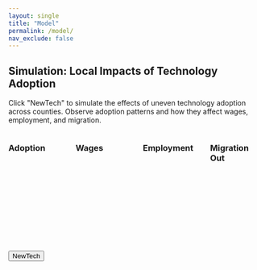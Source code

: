 ```yaml
---
layout: single
title: "Model"
permalink: /model/
nav_exclude: false
---
```


<h2>Simulation: Local Impacts of Technology Adoption</h2>

<p>Click "NewTech" to simulate the effects of uneven technology adoption across counties. Observe adoption patterns and how they affect wages, employment, and migration.</p>

<!-- Map grid -->
<div style="display: flex; gap: 30px;">
  <div>
    <h3>Adoption</h3>
    <svg id="map-adoption" width="300" height="400"></svg>
  </div>
  <div>
    <h3>Wages</h3>
    <svg id="map-wages" width="300" height="400"></svg>
  </div>
  <div>
    <h3>Employment</h3>
    <svg id="map-employment" width="300" height="400"></svg>
  </div>
  <div>
    <h3>Migration Out</h3>
    <svg id="map-migration" width="300" height="400"></svg>
  </div>
</div>

<!-- Button -->
<div style="margin-top: 20px;">
  <button id="btn-newtech">NewTech</button>
</div>

<!-- Tooltip -->
<div id="tooltip" style="position:absolute; background:white; border:1px solid #aaa; padding:5px; visibility:hidden;"></div>

<!-- D3 -->
<script src="https://d3js.org/d3.v7.min.js"></script>

<script>
const svgAdoption = d3.select("#map-adoption");
const svgWages = d3.select("#map-wages");
const svgEmployment = d3.select("#map-employment");
const svgMigration = d3.select("#map-migration");
const tooltip = d3.select("#tooltip");

let geoData, modelState;
let adopted = false;

Promise.all([
  d3.json("/assets/maps/Counties1851.geojson"),
  d3.json("/assets/data/model_state.json")
]).then(([geo, state]) => {
  geoData = geo;
  modelState = state;

  const projection = d3.geoMercator().fitSize([300, 400], geoData);
  path = d3.geoPath().projection(projection);

  updateAllMaps();
});

function updateAllMaps() {
  renderMap(svgAdoption, "adoption", d3.interpolateGreys, [0, 1]);
  renderMap(svgWages, "wages", d3.interpolateGreens, [0.9, 1.1]);
  renderMap(svgEmployment, "employment", d3.interpolateBlues, [800, 1400]);
  renderMap(svgMigration, "migration_out", d3.interpolateOranges, [0.01, 0.10]);
}

function renderMap(svg, variable, colorScaleFn, domain) {
  const color = d3.scaleSequential(colorScaleFn).domain(domain);

  svg.selectAll("path")
    .data(geoData.features)
    .join("path")
    .attr("d", path)
    .attr("fill", d => {
      const name = d.properties.R_CTY;
      const c = modelState.counties[name];
      if (!c) return "#eee"; // county missing from model

      if (!adopted) return "#eee"; // pre-adoption: light grey

      let val;
      if (variable === "adoption") {
        val = c.adopted_wave1 ? 1 : 0;
      } else {
        val = c[variable];
        if (c.adopted_wave1) {
          if (variable === "wages") val *= 1.1;
          if (variable === "employment") val *= 1.2;
          if (variable === "migration_out") val *= 0.6;
        }
      }

      return color(val);
    })
    .attr("stroke", "#fff")
    .attr("stroke-width", 0.5)
    .on("mouseover", function (event, d) {
      const name = d.properties.R_CTY;
      const c = modelState.counties[name];
      if (!c) return;

      tooltip.style("visibility", "visible")
        .html(`<b>${name}</b><br>
               Adopted: ${c.adopted_wave1 ? "Yes" : "No"}<br>
               Jobs: ${c.employment}<br>
               Wages: £${c.wages.toFixed(2)}<br>
               Migration Out: ${(c.migration_out * 100).toFixed(1)}%`);
      d3.select(this).attr("stroke-width", 2);
    })
    .on("mousemove", function(event) {
      tooltip.style("top", (event.pageY + 10) + "px")
             .style("left", (event.pageX + 10) + "px");
    })
    .on("mouseout", function () {
      tooltip.style("visibility", "hidden");
      d3.select(this).attr("stroke-width", 0.5);
    });
}

// Button handler
d3.select("#btn-newtech").on("click", () => {
  adopted = true;
  updateAllMaps();
});
</script>
